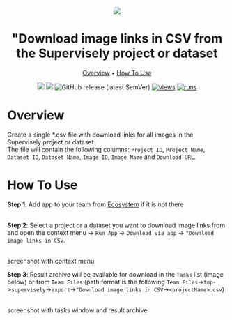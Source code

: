 <div align="center" markdown>
<img src="PLACEHOLDER"/>

# "Download image links in CSV from the Supervisely project or dataset

<p align="center">
  <a href="#Overview">Overview</a> •
  <a href="#How-To-Use">How To Use</a>
</p>

[![](https://img.shields.io/badge/supervisely-ecosystem-brightgreen)](https://ecosystem.supervise.ly/apps/supervisely-ecosystem/download-images-csv)
[![](https://img.shields.io/badge/slack-chat-green.svg?logo=slack)](https://supervise.ly/slack)
![GitHub release (latest SemVer)](https://img.shields.io/github/v/release/supervisely-ecosystem/download-images-csv)
[![views](https://app.supervise.ly/img/badges/views/supervisely-ecosystem/download-images-csv.png)](https://supervise.ly)
[![runs](https://app.supervise.ly/img/badges/runs/supervisely-ecosystem/download-images-csv.png)](https://supervise.ly)

</div>

# Overview

Create a single \*.csv file with download links for all images in the Supervisely project or dataset.<br>
The file will contain the following columns: `Project ID`, `Project Name`, `Dataset ID`, `Dataset Name`, `Image ID`, `Image Name` and `Download URL`.<br>

# How To Use

**Step 1**: Add app to your team from [Ecosystem](https://ecosystem.supervise.ly/apps/download-images-csv) if it is not there<br><br>

**Step 2**: Select a project or a dataset you want to download image links from and open the context menu -> `Run App` -> `Download via app` -> `"Download image links in CSV`.<br>

<br>screenshot with context menu<br>

**Step 3**: Result archive will be available for download in the `Tasks` list (image below) or from `Team Files` (path format is the following `Team Files`->`tmp`->`supervisely`->`export`->`"Download image links in CSV`->`<projectName>.csv`)<br>

<br>screenshot with tasks window and result archive<br>
